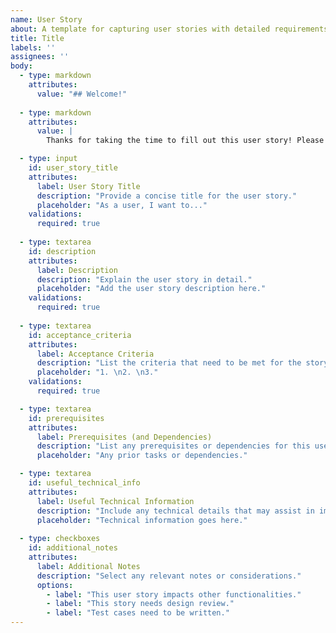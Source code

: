 ```yaml
---
name: User Story
about: A template for capturing user stories with detailed requirements and specifications.
title: Title
labels: ''
assignees: ''
body:
  - type: markdown
    attributes:
      value: "## Welcome!"
  
  - type: markdown
    attributes:
      value: |
        Thanks for taking the time to fill out this user story! Please provide the necessary details below.

  - type: input
    id: user_story_title
    attributes:
      label: User Story Title
      description: "Provide a concise title for the user story."
      placeholder: "As a user, I want to..."
    validations:
      required: true
      
  - type: textarea
    id: description
    attributes:
      label: Description
      description: "Explain the user story in detail."
      placeholder: "Add the user story description here."
    validations:
      required: true
      
  - type: textarea
    id: acceptance_criteria
    attributes:
      label: Acceptance Criteria
      description: "List the criteria that need to be met for the story to be considered complete."
      placeholder: "1. \n2. \n3."
    validations:
      required: true

  - type: textarea
    id: prerequisites
    attributes:
      label: Prerequisites (and Dependencies)
      description: "List any prerequisites or dependencies for this user story."
      placeholder: "Any prior tasks or dependencies."

  - type: textarea
    id: useful_technical_info
    attributes:
      label: Useful Technical Information
      description: "Include any technical details that may assist in implementation."
      placeholder: "Technical information goes here."
  
  - type: checkboxes
    id: additional_notes
    attributes:
      label: Additional Notes
      description: "Select any relevant notes or considerations."
      options:
        - label: "This user story impacts other functionalities."
        - label: "This story needs design review."
        - label: "Test cases need to be written."
---
```

